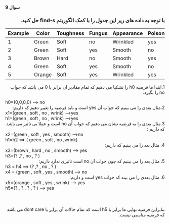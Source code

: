 **سوال 9**
<div dir="rtl">

  ### با توجه به داده های زیر این جدول را با کمک الگوریتم find-s حل کنید.
  </div>

| Example | Color  | Toughness | Fungus | Appearance | Poisonous |
|---------|--------|-----------|--------|------------|-----------|
| 1       | Green  | Soft      | no     | Wrinkled   | yes       |
| 2       | Green  | Soft      | yes    | Smooth     | no        |
| 3       | Brown  | Hard      | no     | Smooth     | yes       |
| 4       | Green  | Soft      | yes    | Smooth     | no        |
| 5       | Orange | Soft      | yes    | Wrinkled   | yes       |
<div dir="rtl">
  
 1.ابتدا ما فرضیه h0 را تشکیا می دهیم که تمام مقادیر آن برابر با 0 می باشد که جواب no را بگیرد.
  <div dir="ltr">
    h0=(0,0,0,0) --> no
<div dir="rtl">
  2.مثال بعدی را می بینیم که جواب آن yes است و باید فرضیه را تغییر دهیم که داریم:
   <div dir="ltr">
     x1=(green , soft , no , wrink) -->yes<br>
     h1=(green , soft , no , wrink) -->yes<br>
 <div dir="rtl">
   3.مثال بعدی را به فرضیه نشان می دهیم که جواب آن no است و عملا بی تاثیر می باشد که داریم :
  <div dir="ltr">
     x2=(green , soft , yes , smooth) -->no<br>
     h1=h2 ==> ( green , soft , no ,wrink)<br>
   <div dir="rtl">
     4. مثال بعد را می بینیم که داریم:
     <div dir="ltr">
       x3=(brown , hard , no , smooth) --> yes<br>
       h3=(? ,? , no , ? )<br>
      <div dir="rtl">
     5. مثال بعد را می بینیم که چون جواب آن no است تاثیری  ندارد  داریم:
        <div dir="ltr">
          h3 = h4 ==> (? ,? , no , ? )<br>
          x4 = (green , soft , yes , smooth) --> no<br>
       <div dir="rtl">
         6. مثال بعدی را می بیند که جواب yes است و داریم:
           <div dir="ltr">
             x5=(orange , soft , yes , wrink) --> yes <br>
             h5=(? , ? , ? , ? ) --> yes<br>
           <br>
             <br>
             <br>
          <div dir="rtl">
            بنابراین فرضیه نهایی ما برابر با h5 است که تمام حالات   آن برابر با  dont care   می باشد که فرضیه مناسبی نیست.
          
    